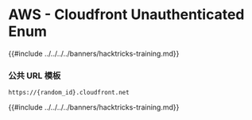 # AWS - Cloudfront Unauthenticated Enum

{{#include ../../../../banners/hacktricks-training.md}}

### 公共 URL 模板
```
https://{random_id}.cloudfront.net
```
{{#include ../../../../banners/hacktricks-training.md}}
